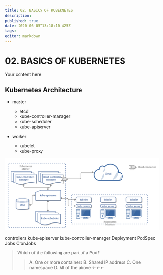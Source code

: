 ```yaml
---
title: 02. BASICS OF KUBERNETES
description: 
published: true
date: 2020-06-05T13:18:10.425Z
tags: 
editor: markdown
---
```


# 02. BASICS OF KUBERNETES
Your content here

## Kubernetes Architecture


+ master
	+ etcd
	+ kube-controller-manager
	+ kube-scheduler
	+ kube-apiserver

+ worker
	+ kubelet
	+ kube-proxy

![qbtsrlj644au-kubernetesarchitecture.png](/cka/qbtsrlj644au-kubernetesarchitecture.png)

controllers
kube-apiserver
kube-controller-manager
Deployment
PodSpec
Jobs
CronJobs


> Which of the following are part of a Pod?
>> 	A. One or more containers
		B. Shared IP address
		C. One namespace
		D. All of the above ←←←




